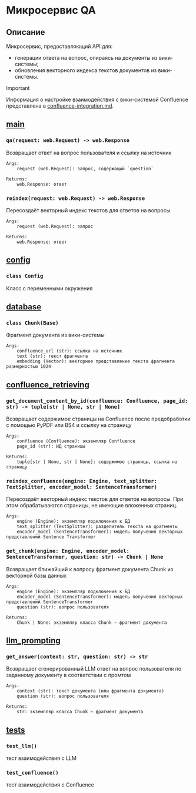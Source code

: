 # Микросервис QA

## Описание
Микросервис, предоставляющий API для:
 * генерации ответа на вопрос, опираясь на документы из вики-системы;
 * обновления векторного индекса текстов документов из вики-системы.

 > [!IMPORTANT]
> Информация о настройке взаимодействия с вики-системой Confluence представлена в [confluence-integration.md](confluence-integration.md).

## [main](../qa/main.py)

### `qa(request: web.Request) -> web.Response`
Возвращает ответ на вопрос пользователя и ссылку на источник

    Args:
        request (web.Request): запрос, содержащий `question`

    Returns:
        web.Response: ответ

### `reindex(request: web.Request) -> web.Response`
Пересоздаёт векторный индекс текстов для ответов на вопросы

    Args:
        request (web.Request): запрос

    Returns:
        web.Response: ответ

## [config](../qa/config.py)

### `class Config`
Класс с переменными окружения

## [database](../qa/database.py)

### `class Chunk(Base)`
Фрагмент документа из вики-системы

    Args:
        confluence_url (str): ссылка на источник
        text (str): текст фрагмента
        embedding (Vector): векторное представление текста фрагмента размерностью 1024

## [confluence_retrieving](../qa/confluence_retrieving.py)

### `get_document_content_by_id(confluence: Confluence, page_id: str) -> tuple[str | None, str | None]`
Возвращает содержимое страницы на Confluence после предобработки с помощью PyPDF или BS4 и ссылку на страницу

    Args:
        confluence (Confluence): экземпляр Confluence
        page_id (str): ИД страницы

    Returns:
        tuple[str | None, str | None]: содержимое страницы, ссылка на страницу

### `reindex_confluence(engine: Engine, text_splitter: TextSplitter, encoder_model: SentenceTransformer)`
Пересоздаёт векторный индекс текстов для ответов на вопросы. При этом обрабатываются страницы, не имеющие вложенных страниц.

    Args:
        engine (Engine): экземпляр подключения к БД
        text_splitter (TextSplitter): разделитель текста на фрагменты
        encoder_model (SentenceTransformer): модель получения векторных представлений Sentence Transformer

### `get_chunk(engine: Engine, encoder_model: SentenceTransformer, question: str) -> Chunk | None`
Возвращает ближайший к вопросу фрагмент документа Chunk из векторной базы данных

    Args:
        engine (Engine): экземпляр подключения к БД
        encoder_model (SentenceTransformer): модель получения векторных представлений SentenceTransformer
        question (str): вопрос пользователя

    Returns:
        Chunk | None: экземпляр класса Chunk — фрагмент документа

## [llm_prompting](../qa/llm_prompting.py)

### `get_answer(context: str, question: str) -> str`
Возвращает сгенерированный LLM ответ на вопрос пользователя по заданному документу в соответствии с промтом

    Args:
        context (str): текст документа (или фрагмента документа)
        question (str): вопрос пользователя

    Returns:
        str: экземпляр класса Chunk — фрагмент документа

## [tests](../qa/tests.py)

### `test_llm()`
тест взаимодействия с LLM

### `test_confluence()`
тест взаимодействия с Confluence
